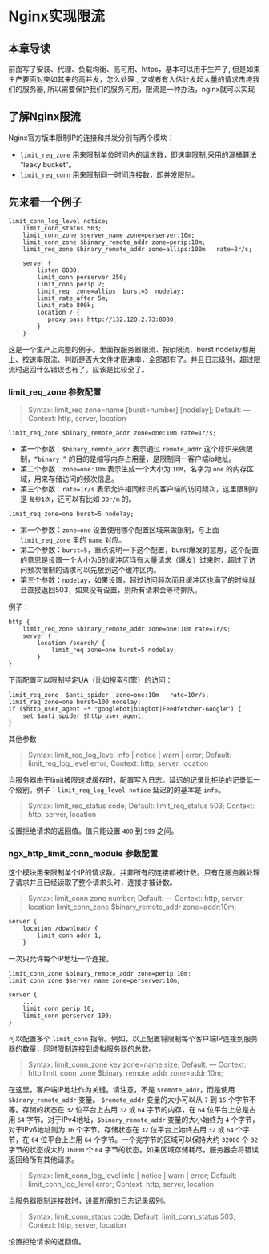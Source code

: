 # Nginx实现限流

## 本章导读

前面写了安装、代理、负载均衡、高可用、https，基本可以用于生产了, 但是如果生产要面对突如其来的高并发，怎么处理
, 又或者有人估计发起大量的请求击垮我们的服务器, 所以需要保护我们的服务可用，限流是一种办法，nginx就可以实现

## 了解Nginx限流

Nginx官方版本限制IP的连接和并发分别有两个模块：

- `limit_req_zone` 用来限制单位时间内的请求数，即速率限制,采用的漏桶算法 “leaky bucket”。
- `limit_req_conn` 用来限制同一时间连接数，即并发限制。

## 先来看一个例子

```
limit_conn_log_level notice;
    limit_conn_status 503;
    limit_conn_zone $server_name zone=perserver:10m;
    limit_conn_zone $binary_remote_addr zone=perip:10m;
    limit_req_zone $binary_remote_addr zone=allips:100m   rate=2r/s;

    server {
        listen 8080;
        limit_conn perserver 250;
        limit_conn perip 2;
        limit_req  zone=allips  burst=3  nodelay;
        limit_rate_after 5m;
        limit_rate 800k;
        location / {
           proxy_pass http://132.120.2.73:8080;
        }
    }
```

这是一个生产上完整的例子。里面按服务器限流、按ip限流、burst nodelay都用上、按速率限流、判断是否大文件才限速率，全部都有了。并且日志级别、超过限流时返回什么错误也有了。应该是比较全了。

### limit_req_zone 参数配置


> Syntax: limit_req zone=name [burst=number] [nodelay];
Default: —
Context: http, server, location


```
limit_req_zone $binary_remote_addr zone=one:10m rate=1r/s;
```
- 第一个参数：`$binary_remote_addr` 表示通过 `remote_addr` 这个标识来做限制，`“binary_”` 的目的是缩写内存占用量，是限制同一客户端ip地址。
- 第二个参数：`zone=one:10m` 表示生成一个大小为 `10M`，名字为 `one` 的内存区域，用来存储访问的频次信息。
- 第三个参数：`rate=1r/s` 表示允许相同标识的客户端的访问频次，这里限制的是 `每秒1次`，还可以有比如 `30r/m` 的。

`limit_req zone=one burst=5 nodelay;`

- 第一个参数：`zone=one` 设置使用哪个配置区域来做限制，与上面 `limit_req_zone` 里的 `name` 对应。
- 第二个参数：`burst=5`，重点说明一下这个配置，burst爆发的意思，这个配置的意思是设置一个大小为5的缓冲区当有大量请求（爆发）过来时，超过了访问频次限制的请求可以先放到这个缓冲区内。
- 第三个参数：`nodelay`，如果设置，超过访问频次而且缓冲区也满了的时候就会直接返回503，如果没有设置，则所有请求会等待排队。

例子：
```
http {
    limit_req_zone $binary_remote_addr zone=one:10m rate=1r/s;
    server {
        location /search/ {
            limit_req zone=one burst=5 nodelay;
        }
}
```

下面配置可以限制特定UA（比如搜索引擎）的访问：

```
limit_req_zone  $anti_spider  zone=one:10m   rate=10r/s;
limit_req zone=one burst=100 nodelay;
if ($http_user_agent ~* "googlebot|bingbot|Feedfetcher-Google") {
    set $anti_spider $http_user_agent;
}
```

其他参数

> Syntax: limit_req_log_level info | notice | warn | error;
Default:
limit_req_log_level error;
Context: http, server, location

当服务器由于limit被限速或缓存时，配置写入日志。延迟的记录比拒绝的记录低一个级别。例子：`limit_req_log_level notice` 延迟的的基本是 `info`。

> Syntax: limit_req_status code;
Default:
limit_req_status 503;
Context: http, server, location

设置拒绝请求的返回值。值只能设置 `400` 到 `599` 之间。

### ngx_http_limit_conn_module 参数配置

这个模块用来限制单个IP的请求数。并非所有的连接都被计数。只有在服务器处理了请求并且已经读取了整个请求头时，连接才被计数。

> Syntax: limit_conn zone number;
Default: —
Context: http, server, location
limit_conn_zone $binary_remote_addr zone=addr:10m;

```
server {
    location /download/ {
        limit_conn addr 1;
    }
```
一次只允许每个IP地址一个连接。

```
limit_conn_zone $binary_remote_addr zone=perip:10m;
limit_conn_zone $server_name zone=perserver:10m;

server {
    ...
    limit_conn perip 10;
    limit_conn perserver 100;
}
```

可以配置多个 `limit_conn` 指令。例如，以上配置将限制每个客户端IP连接到服务器的数量，同时限制连接到虚拟服务器的总数。


> Syntax: limit_conn_zone key zone=name:size;
Default: —
Context: http
limit_conn_zone $binary_remote_addr zone=addr:10m;

在这里，客户端IP地址作为关键。请注意，不是 `$remote_addr`，而是使用 `$binary_remote_addr` 变量。 `$remote_addr` 变量的大小可以从 `7` 到 `15` 个字节不等。存储的状态在 `32` 位平台上占用 `32` 或 `64` 字节的内存，在 `64` 位平台上总是占用 `64` 字节。对于IPv4地址，`$binary_remote_addr` 变量的大小始终为 `4` 个字节，对于IPv6地址则为 `16` 个字节。存储状态在 `32` 位平台上始终占用 `32` 或 `64` 个字节，在 `64` 位平台上占用 `64` 个字节。一个兆字节的区域可以保持大约 `32000` 个 `32` 字节的状态或大约 `16000` 个 `64` 字节的状态。如果区域存储耗尽，服务器会将错误返回给所有其他请求。

> Syntax: limit_conn_log_level info | notice | warn | error;
Default:
limit_conn_log_level error;
Context: http, server, location

当服务器限制连接数时，设置所需的日志记录级别。

> Syntax: limit_conn_status code;
Default:
limit_conn_status 503;
Context: http, server, location

设置拒绝请求的返回值。
